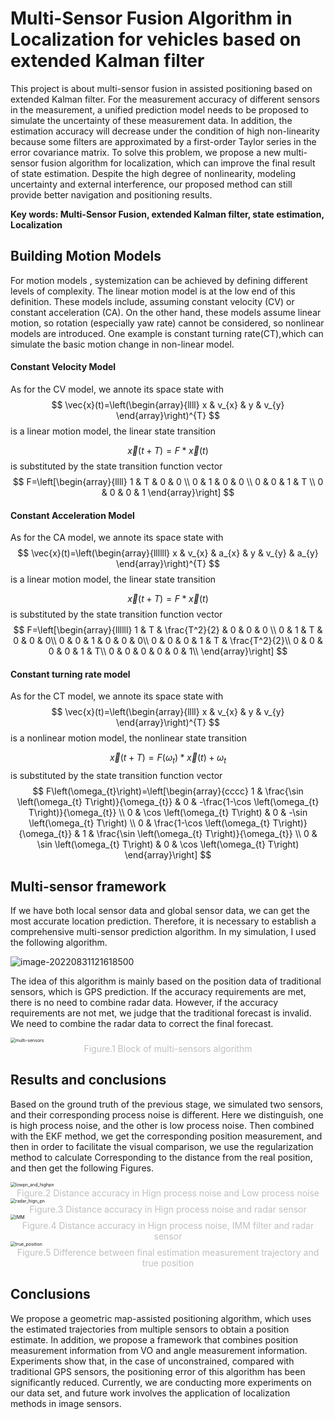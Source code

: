 # Multi-Sensor Fusion Algorithm in Localization for vehicles based on extended Kalman filter

This project is about multi-sensor fusion in assisted positioning based on extended Kalman filter. For the measurement
accuracy of different sensors in the measurement, a unified prediction model needs to be proposed to simulate the uncertainty
of these measurement data. In addition, the estimation accuracy will decrease under the condition of high non-linearity because
some filters are approximated by a first-order Taylor series in the error covariance matrix. To solve this problem, we propose a new multi-sensor fusion algorithm for localization, which can improve the final result of state estimation. Despite the high degree
of nonlinearity, modeling uncertainty and external interference, our proposed method can still provide better navigation and positioning results.

**Key words: Multi-Sensor Fusion, extended Kalman filter, state estimation, Localization**

## Building Motion Models

For motion models , systemization can be achieved by defining different levels of complexity. The linear motion model is at the low end of this definition. These models include, assuming constant velocity (CV) or constant acceleration (CA). On the other hand, these models assume linear motion, so rotation (especially yaw rate) cannot be considered, so nonlinear models are introduced. One example is constant turning rate(CT),which can simulate the basic motion change in non-linear model.

#### Constant Velocity Model

As for the CV model, we annote its space state with
$$
\vec{x}(t)=\left(\begin{array}{llll}
x & v_{x} & y & v_{y}
\end{array}\right)^{T}
$$
is a linear motion model, the linear state transition

$$
\vec{x}(t+T)=F* \vec{x}(t)
$$
is substituted by the state transition function vector
$$
F=\left[\begin{array}{llll}
1 & T & 0 & 0 \\
0 & 1 & 0 & 0 \\
0 & 0 & 1 & T \\
0 & 0 & 0 & 1
\end{array}\right]
$$

#### Constant Acceleration Model

As for the CA model, we annote its space state with
$$
\vec{x}(t)=\left(\begin{array}{llllll}
x & v_{x} & a_{x} & y & v_{y} & a_{y}
\end{array}\right)^{T}
$$
is a linear motion model, the linear state transition

$$
\vec{x}(t+T)=F* \vec{x}(t)
$$
is substituted by the state transition function vector
$$
F=\left[\begin{array}{llllll}
1 & T & \frac{T^2}{2} & 0 & 0 & 0 \\
0 & 1 & T & 0 & 0 & 0\\
0 & 0 & 1 & 0 & 0 & 0\\
0 & 0 & 0 & 1 & T & \frac{T^2}{2}\\
0 & 0 & 0 & 0 & 1 & T\\
0 & 0 & 0 & 0 & 0 & 1\\
\end{array}\right]
$$

#### Constant turning rate model

As for the CT model, we annote its space state with
$$
\vec{x}(t)=\left(\begin{array}{llll}
x & v_{x} & y & v_{y}
\end{array}\right)^{T}
$$
is a nonlinear motion model, the nonlinear state transition

$$
\vec{x}(t+T)=F(\omega_t)* \vec{x}(t)+\omega_t
$$
is substituted by the state transition function vector
$$
F\left(\omega_{t}\right)=\left[\begin{array}{cccc}
1 & \frac{\sin \left(\omega_{t} T\right)}{\omega_{t}} & 0 & -\frac{1-\cos \left(\omega_{t} T\right)}{\omega_{t}} \\
0 & \cos \left(\omega_{t} T\right) & 0 & -\sin \left(\omega_{t} T\right) \\
0 & \frac{1-\cos \left(\omega_{t} T\right)}{\omega_{t}} & 1 & \frac{\sin \left(\omega_{t} T\right)}{\omega_{t}} \\
0 & \sin \left(\omega_{t} T\right) & 0 & \cos \left(\omega_{t} T\right)
\end{array}\right]
$$

## Multi-sensor framework

If we have both local sensor data and global sensor data, we can get the most accurate location prediction. Therefore, it is necessary to establish a comprehensive multi-sensor prediction algorithm. In my simulation, I used the following algorithm.

![image-20220831121618500](https://raw.githubusercontent.com/wannain/image/main/2022/08/upgit_20220831_1661919378.png)

The idea of this algorithm is mainly based on the position data of traditional sensors, which is GPS prediction. If the accuracy requirements are met, there is no need to combine radar data. However, if the accuracy requirements are not met, we judge that the traditional forecast is invalid. We need to combine the radar data to correct the final forecast. 

<img src="https://raw.githubusercontent.com/wannain/image/main/2022/08/upgit_20220831_1661925536.png" alt="multi-sensors" style="zoom: 50%;" />

<center style="font-size:14px;color:#C0C0C0">   Figure.1     Block of multi-sensors algorithm</center>

## Results and conclusions

Based on the ground truth of the previous stage, we simulated two sensors, and their corresponding process noise is different. Here we distinguish, one is high process noise, and the other is low process noise. Then combined with the EKF method, we get the corresponding position measurement, and then in order to facilitate the visual comparison, we use the regularization method to calculate Corresponding to the distance from the real position, and then get the following Figures.

<img src="https://raw.githubusercontent.com/wannain/image/main/2022/08/upgit_20220831_1661925518.jpg" alt="lowpn_and_highpn" style="zoom: 50%;" />

<center style="font-size:14px;color:#C0C0C0">   Figure.2 Distance accuracy in Hign process noise and Low process noise</center>

<img src="https://raw.githubusercontent.com/wannain/image/main/2022/08/upgit_20220831_1661926846.jpg" alt="radar_hign_pn" style="zoom:50%;" />

<center style="font-size:14px;color:#C0C0C0">   Figure.3 Distance accuracy in Hign process noise and radar sensor</center>

<img src="https://raw.githubusercontent.com/wannain/image/main/2022/08/upgit_20220831_1661925498.jpg" alt="IMM" style="zoom: 50%;" />

<center style="font-size:14px;color:#C0C0C0">   Figure.4 Distance accuracy in Hign process noise, IMM filter and radar sensor</center>

<img src="https://raw.githubusercontent.com/wannain/image/main/2022/08/upgit_20220831_1661925567.jpg" alt="true_position" style="zoom: 50%;" />

<center style="font-size:14px;color:#C0C0C0">   Figure.5 Difference between final estimation measurement trajectory and true position</center>

## Conclusions

We propose a geometric map-assisted positioning algorithm, which uses the estimated trajectories from multiple sensors to obtain a position estimate. In addition, we propose a framework that combines position measurement information from VO and angle measurement information. Experiments show that, in the case of unconstrained, compared with traditional GPS sensors, the positioning error of this algorithm has been significantly reduced. Currently, we are conducting more experiments on our data set, and future work involves the application of localization methods in image sensors.